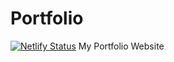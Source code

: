 # Portfolio
[![Netlify Status](https://api.netlify.com/api/v1/badges/27f7aee0-7827-4fa3-98b4-9826a569172d/deploy-status)](https://app.netlify.com/sites/martian75007/deploys)
My Portfolio Website
